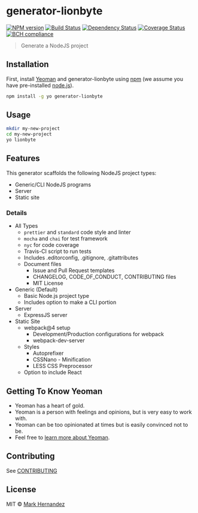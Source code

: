 # generator-lionbyte

[![NPM version][npm-image]][npm-url]
[![Build Status](https://travis-ci.org/MarkH817/generator-lionbyte.svg?branch=master)](https://travis-ci.org/MarkH817/generator-lionbyte)
[![Dependency Status][daviddm-image]][daviddm-url]
[![Coverage Status](https://coveralls.io/repos/github/MarkH817/generator-lionbyte/badge.svg?branch=master)](https://coveralls.io/github/MarkH817/generator-lionbyte?branch=master)
[![BCH compliance](https://bettercodehub.com/edge/badge/MarkH817/generator-lionbyte?branch=master)](https://bettercodehub.com/)

> Generate a NodeJS project

## Installation

First, install [Yeoman](http://yeoman.io) and generator-lionbyte using [npm](https://www.npmjs.com/) (we assume you have pre-installed [node.js](https://nodejs.org/)).

```bash
npm install -g yo generator-lionbyte
```

## Usage

```bash
mkdir my-new-project
cd my-new-project
yo lionbyte
```

## Features

This generator scaffolds the following NodeJS project types:

* Generic/CLI NodeJS programs
* Server
* Static site

### Details

* All Types
  * `prettier` and `standard` code style and linter
  * `mocha` and `chai` for test framework
  * `nyc` for code coverage
  * Travis-CI script to run tests
  * Includes .editorconfig, .gitignore, .gitattributes
  * Document files
    * Issue and Pull Request templates
    * CHANGELOG, CODE_OF_CONDUCT, CONTRIBUTING files
    * MIT License
* Generic (Default)
  * Basic Node.js project type
  * Includes option to make a CLI portion
* Server
  * ExpressJS server
* Static Site
  * webpack@4 setup
    * Development/Production configurations for webpack
    * webpack-dev-server
  * Styles
    * Autoprefixer
    * CSSNano - Minification
    * LESS CSS Preprocessor
  * Option to include React

## Getting To Know Yeoman

* Yeoman has a heart of gold.
* Yeoman is a person with feelings and opinions, but is very easy to work with.
* Yeoman can be too opinionated at times but is easily convinced not to be.
* Feel free to [learn more about Yeoman](http://yeoman.io/).

## Contributing

See [CONTRIBUTING](./CONTRIBUTING.md)

## License

MIT © [Mark Hernandez](https://www.github.com/MarkH817)

[npm-image]: https://badge.fury.io/js/generator-lionbyte.svg
[npm-url]: https://npmjs.org/package/generator-lionbyte
[daviddm-image]: https://david-dm.org/MarkH817/generator-lionbyte.svg?theme=shields.io
[daviddm-url]: https://david-dm.org/MarkH817/generator-lionbyte
